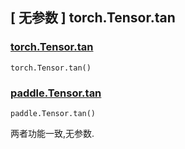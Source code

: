 ## [ 无参数 ] torch.Tensor.tan

### [torch.Tensor.tan](https://pytorch.org/docs/1.13/generated/torch.Tensor.tan.html#torch.Tensor.tan)

```
torch.Tensor.tan()
```

### [paddle.Tensor.tan]()

```
paddle.Tensor.tan()
```

两者功能一致,无参数.
